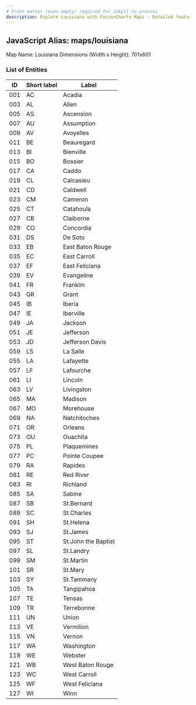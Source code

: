 ```yaml
---
# Front matter (even empty) required for Jekyll to process
description: Explore Louisiana with FusionCharts Maps – Detailed features for seamless integration. Try now & enhance your data visualization today! 
---
```


## JavaScript Alias: maps/louisiana

Map Name: Louisiana
Dimensions (Width x Height): 701x601





### List of Entities

ID | Short label | Label
---|---|---|
001|AC|Acadia
003|AL|Allen
005|AS|Ascension
007|AU|Assumption
009|AV|Avoyelles
011|BE|Beauregard
013|BI|Bienville
015|BO|Bossier
017|CA|Caddo
019|CL|Calcasieu
021|CD|Caldwell
023|CM|Cameron
025|CT|Catahoula
027|CB|Claiborne
029|CO|Concordia
031|DS|De Soto
033|EB|East Baton Rouge
035|EC|East Carroll
037|EF|East Feliciana
039|EV|Evangeline
041|FR|Franklin
043|GR|Grant
045|IB|Iberia
047|IE|Iberville
049|JA|Jackson
051|JE|Jefferson
053|JD|Jefferson Davis
059|LS|La Salle
055|LA|Lafayette
057|LF|Lafourche
061|LI|Lincoln
063|LV|Livingston
065|MA|Madison
067|MO|Morehouse
069|NA|Natchitoches
071|OR|Orleans
073|OU|Ouachita
075|PL|Plaquemines
077|PC|Pointe Coupee
079|RA|Rapides
081|RE|Red River
083|RI|Richland
085|SA|Sabine
087|SB|St.Bernard
089|SC|St.Charles
091|SH|St.Helena
093|SJ|St.James
095|ST|St.John the Baptist
097|SL|St.Landry
099|SM|St.Martin
101|SR|St.Mary
103|SY|St.Tammany
105|TA|Tangipahoa
107|TE|Tensas
109|TR|Terrebonne
111|UN|Union
113|VE|Vermilion
115|VN|Vernon
117|WA|Washington
119|WE|Webster
121|WB|West Baton Rouge
123|WC|West Carroll
125|WF|West Feliciana
127|WI|Winn

